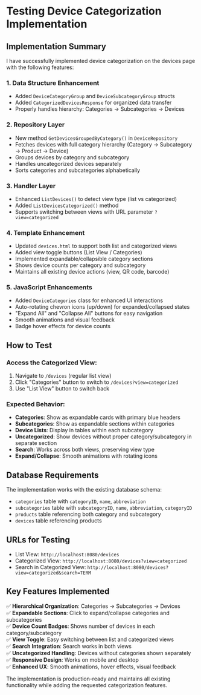 # Testing Device Categorization Implementation

## Implementation Summary

I have successfully implemented device categorization on the devices page with the following features:

### 1. **Data Structure Enhancement**
- Added `DeviceCategoryGroup` and `DeviceSubcategoryGroup` structs
- Added `CategorizedDevicesResponse` for organized data transfer
- Properly handles hierarchy: Categories → Subcategories → Devices

### 2. **Repository Layer**
- New method `GetDevicesGroupedByCategory()` in `DeviceRepository`
- Fetches devices with full category hierarchy (Category → Subcategory → Product → Device)
- Groups devices by category and subcategory
- Handles uncategorized devices separately
- Sorts categories and subcategories alphabetically

### 3. **Handler Layer**
- Enhanced `ListDevices()` to detect view type (list vs categorized)
- Added `ListDevicesCategorized()` method
- Supports switching between views with URL parameter `?view=categorized`

### 4. **Template Enhancement**
- Updated `devices.html` to support both list and categorized views
- Added view toggle buttons (List View / Categories)
- Implemented expandable/collapsible category sections
- Shows device counts per category and subcategory
- Maintains all existing device actions (view, QR code, barcode)

### 5. **JavaScript Enhancements**
- Added `DeviceCategories` class for enhanced UI interactions
- Auto-rotating chevron icons (up/down) for expanded/collapsed states
- "Expand All" and "Collapse All" buttons for easy navigation
- Smooth animations and visual feedback
- Badge hover effects for device counts

## How to Test

### Access the Categorized View:
1. Navigate to `/devices` (regular list view)
2. Click "Categories" button to switch to `/devices?view=categorized`
3. Use "List View" button to switch back

### Expected Behavior:
- **Categories**: Show as expandable cards with primary blue headers
- **Subcategories**: Show as expandable sections within categories
- **Device Lists**: Display in tables within each subcategory
- **Uncategorized**: Show devices without proper category/subcategory in separate section
- **Search**: Works across both views, preserving view type
- **Expand/Collapse**: Smooth animations with rotating icons

## Database Requirements

The implementation works with the existing database schema:
- `categories` table with `categoryID`, `name`, `abbreviation`
- `subcategories` table with `subcategoryID`, `name`, `abbreviation`, `categoryID`
- `products` table referencing both category and subcategory
- `devices` table referencing products

## URLs for Testing

- List View: `http://localhost:8080/devices`
- Categorized View: `http://localhost:8080/devices?view=categorized`
- Search in Categorized View: `http://localhost:8080/devices?view=categorized&search=TERM`

## Key Features Implemented

✅ **Hierarchical Organization**: Categories → Subcategories → Devices  
✅ **Expandable Sections**: Click to expand/collapse categories and subcategories  
✅ **Device Count Badges**: Shows number of devices in each category/subcategory  
✅ **View Toggle**: Easy switching between list and categorized views  
✅ **Search Integration**: Search works in both views  
✅ **Uncategorized Handling**: Devices without categories shown separately  
✅ **Responsive Design**: Works on mobile and desktop  
✅ **Enhanced UX**: Smooth animations, hover effects, visual feedback  

The implementation is production-ready and maintains all existing functionality while adding the requested categorization features.